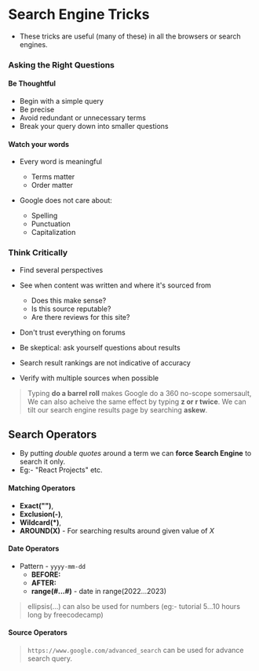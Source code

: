 # Search Engine Tricks

- These tricks are useful (many of these) in all the browsers or search engines.

### Asking the Right Questions

#### Be Thoughtful

- Begin with a simple query
- Be precise
- Avoid redundant or unnecessary terms
- Break your query down into smaller questions

#### Watch your words

- Every word is meaningful

  - Terms matter
  - Order matter

- Google does not care about:

  - Spelling
  - Punctuation
  - Capitalization

### Think Critically

- Find several perspectives
- See when content was written and where it's sourced from

  - Does this make sense?
  - Is this source reputable?
  - Are there reviews for this site?

- Don't trust everything on forums
- Be skeptical: ask yourself questions about results
- Search result rankings are not indicative of accuracy
- Verify with multiple sources when possible

> Typing **do a barrel roll** makes Google do a 360 no-scope somersault, We can also acheive the same effect by typing **z or r twice**.
> We can tilt our search engine results page by searching **askew**.

## Search Operators

- By putting _double quotes_ around a term we can **force Search Engine** to search it only.
- Eg:- "React Projects" etc.

#### Matching Operators

- **Exact("")**,
- **Exclusion(-)**,
- **Wildcard(\*)**,
- **AROUND(X)** - For searching results around given value of _X_

#### Date Operators

- Pattern - `yyyy-mm-dd`
  - **BEFORE:**
  - **AFTER:**
  - **range(#...#)** - date in range(2022...2023)

> ellipsis(...) can also be used for numbers (eg:- tutorial 5...10 hours long by freecodecamp)

#### Source Operators

> `https://www.google.com/advanced_search` can be used for advance search query.
